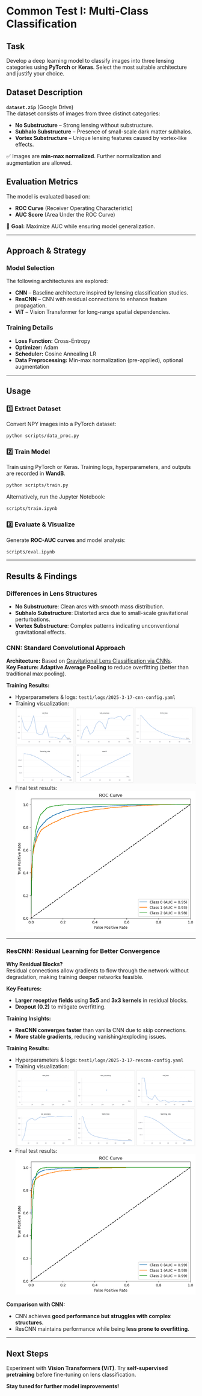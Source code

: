 # **Common Test I: Multi-Class Classification**  

## **Task**  
Develop a deep learning model to classify images into three lensing categories using **PyTorch** or **Keras**. Select the most suitable architecture and justify your choice.  

## **Dataset Description**  
**`dataset.zip`** (Google Drive)  
The dataset consists of images from three distinct categories:  
- **No Substructure** – Strong lensing without substructure.  
- **Subhalo Substructure** – Presence of small-scale dark matter subhalos.  
- **Vortex Substructure** – Unique lensing features caused by vortex-like effects.  

✅ Images are **min-max normalized**. Further normalization and augmentation are allowed.  

## **Evaluation Metrics**  
The model is evaluated based on:  
- **ROC Curve** (Receiver Operating Characteristic)  
- **AUC Score** (Area Under the ROC Curve)  

📌 **Goal:** Maximize AUC while ensuring model generalization.  

---

## **Approach & Strategy**  

### **Model Selection**  
The following architectures are explored:  
- **CNN** – Baseline architecture inspired by lensing classification studies.  
- **ResCNN** – CNN with residual connections to enhance feature propagation.  
- **ViT** – Vision Transformer for long-range spatial dependencies.  

### **Training Details**  
- **Loss Function:** Cross-Entropy  
- **Optimizer:** Adam  
- **Scheduler:** Cosine Annealing LR  
- **Data Preprocessing:** Min-max normalization (pre-applied), optional augmentation  

---

## **Usage**  

### **1️⃣ Extract Dataset**  
Convert NPY images into a PyTorch dataset:  
```bash
python scripts/data_proc.py
```

### **2️⃣ Train Model**  
Train using PyTorch or Keras. Training logs, hyperparameters, and outputs are recorded in **WandB**.  
```bash
python scripts/train.py
```
Alternatively, run the Jupyter Notebook:  
```bash
scripts/train.ipynb
```

### **3️⃣ Evaluate & Visualize**  
Generate **ROC-AUC curves** and model analysis:  
```bash
scripts/eval.ipynb
```

---

## **Results & Findings**  

### **Differences in Lens Structures**  
- **No Substructure**: Clean arcs with smooth mass distribution.  
- **Subhalo Substructure**: Distorted arcs due to small-scale gravitational perturbations.  
- **Vortex Substructure**: Complex patterns indicating unconventional gravitational effects.  

### **CNN: Standard Convolutional Approach**  
**Architecture:** Based on [Gravitational Lens Classification via CNNs](https://arxiv.org/abs/1905.04303).  
**Key Feature:** **Adaptive Average Pooling** to reduce overfitting (better than traditional max pooling).  

**Training Results:**  
- Hyperparameters & logs: `test1/logs/2025-3-17-cnn-config.yaml`  
- Training visualization:  
  ![CNN Training](images/train-cnn-2025-03-17-15432.png)  
- Final test results: ![CNN Testing](images/output-cnn.png)  

---

### **ResCNN: Residual Learning for Better Convergence**  
**Why Residual Blocks?**  
Residual connections allow gradients to flow through the network without degradation, making training deeper networks feasible.  

**Key Features:**  
- **Larger receptive fields** using **5x5** and **3x3 kernels** in residual blocks.  
- **Dropout (0.2)** to mitigate overfitting.  

**Training Insights:**  
- **ResCNN converges faster** than vanilla CNN due to skip connections.  
- **More stable gradients**, reducing vanishing/exploding issues.

**Training Results:**  
- Hyperparameters & logs: `test1/logs/2025-3-17-rescnn-config.yaml`
- Training visualization:  
  ![ResCNN Training](images/train-rescnn-2025-03-17-150214.png)  
- Final test results: ![ResCNN Testing](images/output-rescnn.png) 


**Comparison with CNN:**  
- CNN achieves **good performance but struggles with complex structures**.  
- ResCNN maintains performance while being **less prone to overfitting**.  

---

## **Next Steps**  
Experiment with **Vision Transformers (ViT)**.
Try **self-supervised pretraining** before fine-tuning on lens classification.

**Stay tuned for further model improvements!**  
